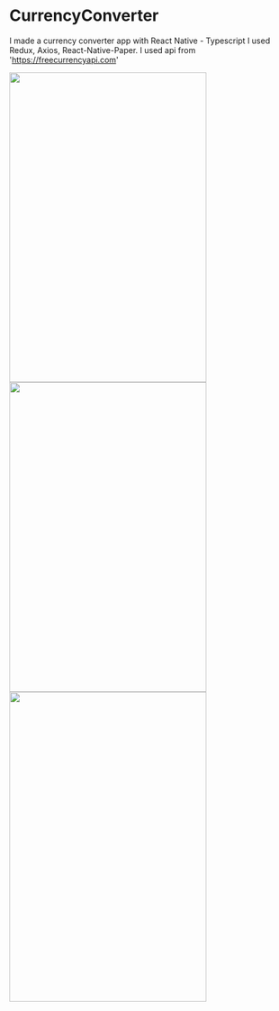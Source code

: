 # CurrencyConverter
 I made a currency converter app with React Native - Typescript
 I used Redux, Axios, React-Native-Paper.
 I used api from 'https://freecurrencyapi.com'


 
<img src="https://github.com/emredursunn/CurrencyConverter/assets/126163359/0ff5e3de-25d7-4d41-a5ba-b624c3bebf92" width="350" height="550">
<img src="https://github.com/emredursunn/CurrencyConverter/assets/126163359/5d432dc2-aae6-458e-9a6c-249704aaa024" width="350" height="550">
<img src="https://github.com/emredursunn/CurrencyConverter/assets/126163359/bce18a06-932a-4e04-91ce-9759faf5bfc5" width="350" height="550">
